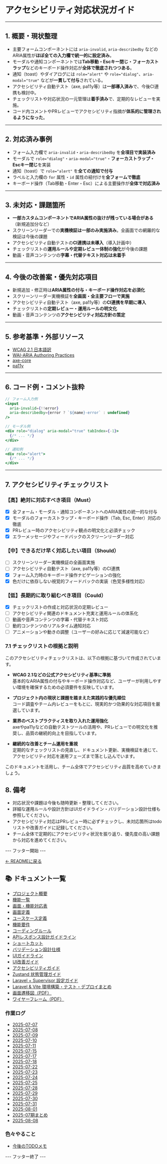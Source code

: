 # アクセシビリティ対応状況ガイド

---

## 1. 概要・現状整理

- 主要フォームコンポーネントには `aria-invalid`, `aria-describedby` などのARIA属性が**ほぼ全ての入力欄で統一的に設定済み**。
- モーダルや通知コンポーネントでは**Tab移動・Escキー閉じ・フォーカストラップ**などのキーボード操作対応が**全体で徹底されつつある**。
- 通知（toast）やダイアログには `role="alert"` や `role="dialog"`、`aria-modal="true"` などが**一貫して付与**されている。
- アクセシビリティ自動テスト（axe, pa11y等）は**一部導入済み**で、今後CI連携も検討中。
- チェックリストや対応状況の一元管理は**着手済み**で、定期的なレビューを実施。
- コード内コメントやPRレビューでアクセシビリティ指摘が**体系的に管理されるようになった**。

---

## 2. 対応済み事例

- フォーム入力欄で `aria-invalid`・`aria-describedby` を**全項目で実装済み**
- モーダルで `role="dialog"`・`aria-modal="true"`・**フォーカストラップ・Escキー閉じ**を実装
- 通知（toast）で `role="alert"` を**全ての通知で付与**
- ラベルと入力欄の `for` 属性・`id` 属性の紐付けを**全フォームで徹底**
- キーボード操作（Tab移動・Enter・Esc）による主要操作が**全体で対応済み**

---

## 3. 未対応・課題箇所

- **一部カスタムコンポーネントでARIA属性の抜けが残っている場合がある**（新規追加分など）
- スクリーンリーダーでの**実機検証は一部のみ実施済み**。全画面での網羅的な検証は今後の課題
- アクセシビリティ自動テストの**CI連携は未導入**（導入計画中）
- チェックリストの**運用ルールや定期レビュー体制の強化**が今後の課題
- 動画・音声コンテンツの**字幕・代替テキスト対応は未着手**

---

## 4. 今後の改善案・優先対応項目

- 新規追加・修正時は**ARIA属性の付与・キーボード操作対応を必須化**
- スクリーンリーダー実機検証を**全画面・全主要フローで実施**
- アクセシビリティ自動テスト（axe, pa11y等）の**CI連携を早期に導入**
- チェックリストの**定期レビュー・運用ルールの明文化**
- 動画・音声コンテンツの**アクセシビリティ対応方針の策定**

---

## 5. 参考基準・外部リソース

- [WCAG 2.1 日本語訳](https://waic.jp/guideline/)
- [WAI-ARIA Authoring Practices](https://www.w3.org/WAI/ARIA/apg/)
- [axe-core](https://github.com/dequelabs/axe-core)
- [pa11y](https://github.com/pa11y/pa11y)

---

## 6. コード例・コメント抜粋

```jsx
// フォーム入力例
<input
  aria-invalid={!!error}
  aria-describedby={error ? `${name}-error` : undefined}
/>

// モーダル例
<div role="dialog" aria-modal="true" tabIndex={-1}>
  {/* ... */}
</div>

// 通知例
<div role="alert">
  {/* ... */}
</div>
```

---

## 7. アクセシビリティチェックリスト

### 【高】絶対に対応すべき項目（Must）

- [x] 全フォーム・モーダル・通知コンポーネントへのARIA属性の統一的な付与
- [x] モーダルのフォーカストラップ・キーボード操作（Tab, Esc, Enter）対応の徹底
- [x] PRレビュー時のアクセシビリティ観点の明文化と必須チェック
- [x] エラーメッセージやフィードバックのスクリーンリーダー対応

### 【中】できるだけ早く対応したい項目（Should）

- [ ] スクリーンリーダー実機検証の全画面実施
- [ ] アクセシビリティ自動テスト（axe, pa11y等）のCI連携
- [x] フォーム入力時のキーボード操作ナビゲーションの強化
- [x] 色だけに依存しない視覚的フィードバックの実装（色覚多様性対応）

### 【低】長期的に取り組むべき項目（Could）

- [x] チェックリストの作成と対応状況の定期レビュー
- [ ] アクセシビリティ関連のドキュメント充実と運用ルールの体系化
- [ ] 動画や音声コンテンツの字幕・代替テキスト対応
- [ ] 動的コンテンツのリアルタイム通知対応
- [ ] アニメーションや動きの調整（ユーザーの好みに応じて減速可能など）

### 7.1 チェックリストの根拠と説明

このアクセシビリティチェックリストは、以下の根拠に基づいて作成されています。

- **WCAG 2.1などの公式アクセシビリティ基準に準拠**  
  基本的なARIA属性の付与やキーボード操作対応など、ユーザーが利用しやすい環境を確保するための必須要件を反映しています。

- **プロジェクト内の現状と課題を踏まえた実践的な優先順位**  
  コード調査やチーム内レビューをもとに、現実的かつ効果的な対応項目を厳選しています。

- **業界のベストプラクティスを取り入れた運用強化**  
  axeやpa11yなどの自動テストツールの活用や、PRレビューでの明文化を推奨し、品質の継続的向上を目指しています。

- **継続的な改善とチーム運用を重視**  
  定期的なチェックリストの見直し、ドキュメント更新、実機検証を通じて、アクセシビリティ対応を運用フェーズまで落とし込んでいます。

このドキュメントを活用し、チーム全体でアクセシビリティ品質を高めていきましょう。

## 8. 備考

- 対応状況や課題は今後も随時更新・整理してください。
- 詳細な運用ルールや設計方針はUIガイドライン・バリデーション設計仕様も参照してください。
- アクセシビリティ対応はPRレビュー時に必ずチェックし、未対応箇所はtodoリストや改善ガイドに記録してください。
- チーム全体で定期的にアクセシビリティ状況を振り返り、優先度の高い課題から対応を進めてください。

--- フッター開始 ---

[← READMEに戻る](../README.md)

## 📚 ドキュメント一覧

- [プロジェクト概要](project-overview.md)
- [機能一覧](features.md)
- [画面・機能対応表](function_screen_map.md)
- [画面定義](screens.md)
- [ユースケース定義](usecase_reserve.md)
- [機能要件](functional_requirements.md)
- [コーディングルール](coding-rules.md)
- [APIレスポンス設計ガイドライン](api_response.md)
- [ショートカット](shortcuts.md)
- [バリデーション設計仕様](validation_spec.md)
- [UIガイドライン](ui_guideline.md)
- [UI改善ガイド](ui_improvement_guide.md)
- [アクセシビリティガイド](accessibility_guide.md) 
- [Zustand 状態管理ガイド](zustand_guide.md)
- [Laravel + Supervisor 設定ガイド](supervisor.md)
- [Laravel & Vite 環境構築・テスト・デプロイまとめ](laravel-vite-setup.md)
- [画面遷移図（PDF）](画面遷移図.pdf)
- [ワイヤーフレーム（PDF）](ワイヤーフレーム.pdf)

### 作業ログ
- [2025-07-07](logs/2025-07-07.md)
- [2025-07-08](logs/2025-07-08.md)
- [2025-07-09](logs/2025-07-09.md)
- [2025-07-10](logs/2025-07-10.md)
- [2025-07-11](logs/2025-07-11.md)
- [2025-07-15](logs/2025-07-15.md)
- [2025-07-17](logs/2025-07-17.md)
- [2025-07-18](logs/2025-07-18.md)
- [2025-07-22](logs/2025-07-22.md)
- [2025-07-23](logs/2025-07-23.md)
- [2025-07-24](logs/2025-07-24.md)
- [2025-07-25](logs/2025-07-25.md)
- [2025-07-28](logs/2025-07-28.md)
- [2025-07-29](logs/2025-07-29.md)
- [2025-07-30](logs/2025-07-30.md)
- [2025-07-31](logs/2025-07-31.md)
- [2025-08-01](logs/2025-08-01.md)
- [2025-07期まとめ](logs/2025-07.md)
- [2025-08-08](logs/2025-08-08.md)

### 色々やること
- [今後のTODOメモ](todo.md)

--- フッター終了 ---
